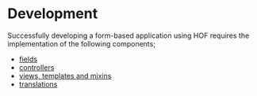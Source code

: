 # Development

Successfully developing a form-based application using HOF requires the implementation of the following components;

* [fields](./fields.md)
* [controllers](./controllers.md)
* [views, templates and mixins](./views.md)
* [translations](./translations.md)
